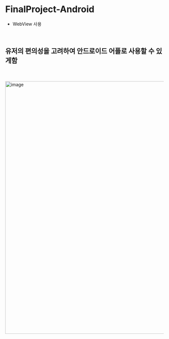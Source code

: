 # FinalProject-Android
 - WebView 사용
<br/>

## 유저의 편의성을 고려하여 안드로이드 어플로 사용할 수 있게함
<br/>
<br/>
<img width="800" alt="image" src="https://user-images.githubusercontent.com/67596451/172038170-c54c6f3e-eda1-4c9c-bcd1-ce717a338ed5.png">
